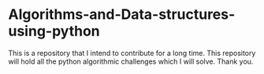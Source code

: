 # Algorithms-and-Data-structures-using-python

This is a repository that I intend to contribute for a long time. This repository will hold all the python algorithmic challenges which I will solve. Thank you.
